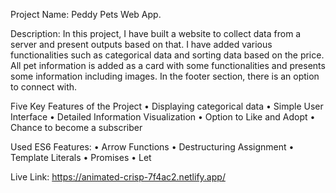 Project Name: Peddy Pets Web App.

Description: In this project, I have built a website to collect data from a server and present outputs based on that. I have added various functionalities such as categorical data and sorting data based on the price. All pet information is added as a card with some functionalities and presents some information including images. In the footer section, there is an option to connect with.

Five Key Features of the Project
•	Displaying categorical data
•	Simple User Interface
•	Detailed Information Visualization
•	Option to Like and Adopt
•	Chance to become a subscriber

Used ES6 Features:
•	Arrow Functions
•	Destructuring Assignment
•	Template Literals
•	Promises
•	Let

Live Link: https://animated-crisp-7f4ac2.netlify.app/
